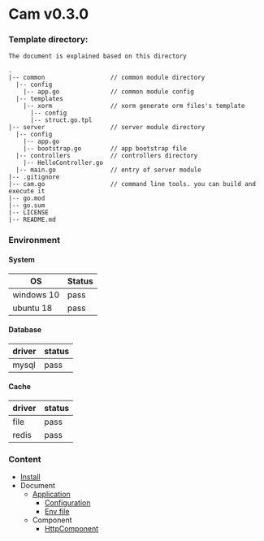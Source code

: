 # Cam v0.3.0

### Template directory: 
    The document is explained based on this directory
 
```text
.
|-- common                  // common module directory
  |-- config                
    |-- app.go              // common module config
  |-- templates
    |-- xorm                // xorm generate orm files's template
      |-- config
      |-- struct.go.tpl
|-- server                  // server module directory
  |-- config
    |-- app.go
    |-- bootstrap.go        // app bootstrap file
  |-- controllers           // controllers directory
    |-- HelloController.go
  |-- main.go               // entry of server module
|-- .gitignore
|-- cam.go                  // command line tools. you can build and execute it
|-- go.mod
|-- go.sum
|-- LICENSE
|-- README.md
``` 

### Environment

#### System

| OS | Status |
| ---- | ---- |
| windows 10 | pass |
| ubuntu 18 | pass |

#### Database
| driver | status |
| ---- | ---- |
| mysql | pass |

#### Cache
| driver | status |
| ---- | ---- |
| file | pass |
| redis | pass |


### Content
- [Install](https://github.com/go-cam/cam-template)
- Document
  - [Application](Application/Index.md)
    - [Configuration](Application/Configuration.md)
    - [Env file](Application/EnvFile.md)
  - Component
    - [HttpComponent](Component/HttpComponent.md)
